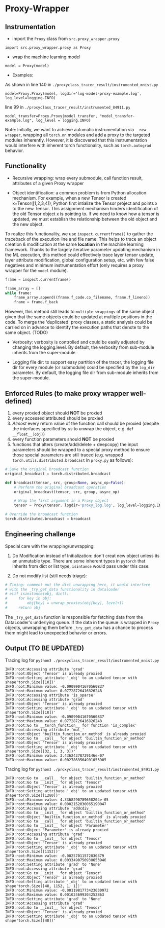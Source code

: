 # Proxy-Wrapper

## Instrumentation

- import the `Proxy` class from `src.proxy_wrapper.proxy`

`import src.proxy_wrapper.proxy as Proxy`

- wrap the machine learning model

`model = Proxy(model)`

- Examples:

As shown in line 140 in `./proxyclass_tracer_result/instrumented_mnist.py`

`model=Proxy.Proxy(model, logdir='log-model-proxy-example.log', log_level=logging.INFO)`

line 99 in `./proxyclass_tracer_result/instrumented_84911.py`

`model_transfer=Proxy.Proxy(model_transfer, "model_transfer-example.log", log_level = logging.INFO)`

Note: Initially, we want to achieve automatic instrumentation via `__new__ wrapper`, wrapping all `torch.nn` modules and add a proxy to the targeted modules inherently. However, it is discovered that this instrumentation would interfere with inherent torch functionality, such as `torch.autograd` behavior.

## Functionality

- Recursive wrapping: wrap every submodule, call function result, attributes of a given Proxy wrapper

- Object identification: a common problem is from Python allocation mechanism. For example, when a new Tensor is created x=Tensor([1,2,3,4]), Python first intialize the Tensor project and points x to the new Tensor. This assignment mechanism hinders identification of the old Tensor object x is pointing to. If we need to know how a tensor is updated, we must establish the relationship between the old object and the new object.

To realize this functionality, we use `inspect.currentframe()` to gather the traceback of the execution line and file name. This helps to trace an object creation & modification at the same **location** in the machine learning framework. Thanks to the largely iterative parameter updating mechanism in the ML execution, this method could effectively trace layer tensor update, layer attribute modification, global configuration setup, etc. with few false negatives and minimum instrumentation effort (only requires a proxy wrapper for the `model` module).

```python
frame = inspect.currentframe()

frame_array = []
while frame:
    frame_array.append((frame.f_code.co_filename, frame.f_lineno))
    frame = frame.f_back
```

However, this method still leads to `multiple wrappings` of the same object given that the same objects could be updated at multiple positions in the code. To merge the 'duplicated' proxy classes, a static analysis could be carried on in advance to identify the execution paths that denote to the same object. (TODO)

- Verbosity: verbosity is controlled and could be easily adjusted by changing the logging.level. By default, the verbosity from sub-module inherits from the super-module.

- Logging file dir: to support easy partition of the tracer, the logging file dir for every module (or submodule) could be specified by the `log_dir` parameter. By default, the logging file dir from sub-module inherits from the super-module.

## Enforced Rules (to make proxy wrapper well-defined)

1. every proxied object should **NOT** be proxied
2. every accessed attributed should be proxied
3. *Almost* every return value of the function call should be proxied (despite the interfaces specified by *us* to unwrap the object, e.g. `def __float__(obj)`)
4. every function parameters should **NOT** be proxied
5. functions that alters (create/add/delete + deepcopy) the input parameters should be wrapped to a special proxy method to ensure those special parameters are still traced
(e.g. wrapped `torch.utils.distributed.broadcast` in `proxy.py` as follows):

```python
# Save the original broadcast function
original_broadcast = torch.distributed.broadcast

def broadcast(tensor, src, group=None, async_op=False):
    # Perform the original broadcast operation
    original_broadcast(tensor, src, group, async_op)

    # Wrap the first argument in a Proxy object
    tensor = Proxy(tensor, logdir='proxy_log.log', log_level=logging.INFO)

# Override the broadcast function
torch.distributed.broadcast = broadcast
```

## Engineering challenge

Special care with the wrapping/unwrapping:
1. Do Modification instead of Initialization:
don't creat new object unless its an unmutable type. There are some inherent types in `pytorch` that inherits from dict or list type, `isintance` would pass under this case.

2. Do not modify list (still needs triage):

```python
# Ziming: comment out the dict unwrapping here, it would interfere 
# with the _try_get_data functionality in dataloader 
# elif isinstance(obj, dict):
#     for key in obj:
#         obj[key] = unwrap_proxies(obj[key], level+1)
#     return obj
```

The `_try_get_data` function is responsible for fetching data from the DataLoader's underlying queue. If the data in the queue is wrapped in `Proxy` objects, unwrapping them before `_try_get_data` has a chance to process them might lead to unexpected behavior or errors.


## Output (TO BE UPDATED)

Tracing log for `python3 ./proxyclass_tracer_result/instrumented_mnist.py`

```
INFO:root:Accessing attribute 'grad'
INFO:root:Object 'Tensor' is already proxied
INFO:root:Setting attribute '_obj' to an updated tensor with shape'torch.Size([10])'
INFO:root:Minimum value: -0.09099041670560837
INFO:root:Maximum value: 0.07728726416826248
INFO:root:Accessing attribute 'is_sparse'
INFO:root:Accessing attribute 'grad'
INFO:root:Object 'Tensor' is already proxied
INFO:root:Setting attribute '_obj' to an updated tensor with shape'torch.Size([10])'
INFO:root:Minimum value: -0.09099041670560837
INFO:root:Maximum value: 0.07728726416826248
INFO:root:Go to __torch_function__ for function 'is_complex'
INFO:root:Accessing attribute 'mul_'
INFO:root:Object 'builtin_function_or_method' is already proxied
INFO:root:Go to __call__ for object 'builtin_function_or_method'
INFO:root:Object 'Tensor' is already proxied
INFO:root:Setting attribute '_obj' to an updated tensor with shape'torch.Size([32, 1, 3, 3])'
INFO:root:Minimum value: 3.43624378729146e-07
INFO:root:Maximum value: 0.0027863564901053905
```

Tracing log for `python3 ./proxyclass_tracer_result/instrumented_84911.py`

```
INFO:root:Go to __call__ for object 'builtin_function_or_method'
INFO:root:Go to __init__ for object 'Tensor'
INFO:root:Object 'Tensor' is already proxied
INFO:root:Setting attribute '_obj' to an updated tensor with shape'torch.Size([1280])'
INFO:root:Minimum value: 4.3368290789658204e-05
INFO:root:Maximum value: 0.0002152030065190047
INFO:root:Accessing attribute 'addcdiv_'
INFO:root:Go to __init__ for object 'builtin_function_or_method'
INFO:root:Object 'builtin_function_or_method' is already proxied
INFO:root:Go to __call__ for object 'builtin_function_or_method'
INFO:root:Go to __init__ for object 'Parameter'
INFO:root:Object 'Parameter' is already proxied
INFO:root:Accessing attribute 'grad'
INFO:root:Go to __init__ for object 'Tensor'
INFO:root:Object 'Tensor' is already proxied
INFO:root:Setting attribute '_obj' to an updated tensor with shape'torch.Size([1152])'
INFO:root:Minimum value: -0.00257011572830379
INFO:root:Maximum value: 0.0033490750938653946
INFO:root:Setting attribute 'grad' to 'None'
INFO:root:Accessing attribute 'grad'
INFO:root:Go to __init__ for object 'Tensor'
INFO:root:Object 'Tensor' is already proxied
INFO:root:Setting attribute '_obj' to an updated tensor with shape'torch.Size([48, 1152, 1, 1])'
INFO:root:Minimum value: -0.0011981773423030972
INFO:root:Maximum value: 0.001024699304252863
INFO:root:Setting attribute 'grad' to 'None'
INFO:root:Accessing attribute 'grad'
INFO:root:Go to __init__ for object 'Tensor'
INFO:root:Object 'Tensor' is already proxied
INFO:root:Setting attribute '_obj' to an updated tensor with shape'torch.Size([48])'
```